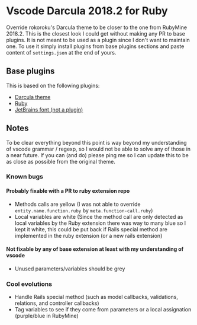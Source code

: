 # Vscode Darcula 2018.2 for Ruby
Override rokoroku's Darcula theme to be closer to the one from RubyMine 2018.2.
This is the closest look I could get without making any PR to base plugins.
It is not meant to be used as a plugin since I don't want to maintain one. To use it simply install
plugins from base plugins sections and paste content of `settings.json` at the end of yours.

## Base plugins
This is based on the following plugins:

- [Darcula theme](https://marketplace.visualstudio.com/items?itemName=rokoroku.vscode-theme-darcula)
- [Ruby](https://marketplace.visualstudio.com/items?itemName=rebornix.Ruby)
- [JetBrains font (not a plugin)](https://www.jetbrains.com/lp/mono/)

## Notes

To be clear everything beyond this point is way beyond my understanding of vscode grammar / regexp,
so I would not be able to solve any of those in a near future. If you can (and do) please ping me so I can update this to be as close
as possible from the original theme.

### Known bugs

#### Probably fixable with a PR to ruby extension repo

- Methods calls are yellow (I was not able to override `entity.name.function.ruby` by `meta.function-call.ruby`)
- Local variables are white (Since the method call are only detected as local variables by the Ruby extension there was way to many blue so I kept it white, this could be put back if Rails special method are implemented in the ruby extension (or a new rails extension)

#### Not fixable by any of base extension at least with my understanding of vscode

- Unused parameters/variables should be grey

### Cool evolutions

- Handle Rails special method (such as model callbacks, validations, relations, and controller callbacks)
- Tag variables to see if they come from parameters or a local assignation (purple/blue in RubyMine)
